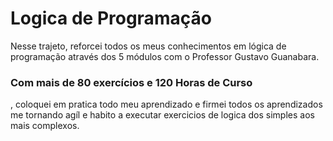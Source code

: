 # Logica de Programação
Nesse trajeto, reforcei todos os meus conhecimentos em lógica de programação através dos 5 módulos com o Professor Gustavo Guanabara.
<h3>Com mais de 80 exercícios e 120 Horas de Curso</h3>, coloquei em pratica todo meu aprendizado e firmei todos os aprendizados me tornando
agíl e habito a executar exercicios de logica dos simples aos mais complexos.

